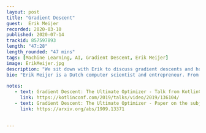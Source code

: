 ```yaml
---
layout: post
title: "Gradient Descent"
guest:  Erik Meijer    
recorded: 2020-03-10
published: 2020-07-14
trackid: 857597893
length: "47:28"
length_rounded: "47 mins"
tags: [Machine Learning, AI, Gradient Descent, Erik Meijer]
image: ErikMeijer.jpg
description: "We sit down with Erik to discuss gradient descents and how understanding this can lead to demystifying machine learning. We talk about the value of knowing how things work under the covers, as well as maths, functional programming, and many other topics, including why he chose Kotlin, and what he likes and dislikes of the language."
bio: "Erik Meijer is a Dutch computer scientist and entrepreneur. From 2000 to early 2013 he was a software architect for Microsoft where he headed the Cloud Programmability Team. He then founded Applied Duality Inc. in 2013. Before that, he was an associate professor at Utrecht University. He received his Ph.D. from Nijmegen University in 1992."
       
notes: 
   - text: Gradient Descent: The Ultimate Optimizer - Talk from KotlinConf 2019
     link: https://kotlinconf.com/2019/talks/video/2019/136104/
   - text: Gradient Descent: The Ultimate Optimizer - Paper on the subject matter
     link: https://arxiv.org/abs/1909.13371
       
     
---
```

